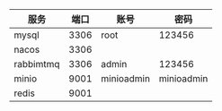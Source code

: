 | 服务        | 端口   | 账号         | 密码         |
|-----------|------|------------|------------|
| mysql     | 3306 | root       | 123456     |
| nacos     | 3306 |            |            |
| rabbimtmq | 3306 | admin      | 123456     |
| minio     | 9001 | minioadmin | minioadmin |
| redis     | 9001 |            |            |


